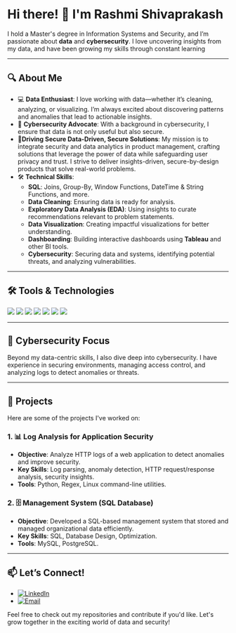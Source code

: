 # Hi there! 👋 I'm **Rashmi Shivaprakash**

I hold a Master's degree in Information Systems and Security, and I’m passionate about **data** and **cybersecurity**. I love uncovering insights from my data, and have been growing my skills through constant learning

---

## 🔍 **About Me**

- 💻 **Data Enthusiast**: I love working with data—whether it’s cleaning, analyzing, or visualizing. I’m always excited about discovering patterns and anomalies that lead to actionable insights.  
- 🔐 **Cybersecurity Advocate**: With a background in cybersecurity, I ensure that data is not only useful but also secure.
- 🌟**Driving Secure Data-Driven, Secure Solutions**: My mission is to integrate security and data analytics in product management, crafting solutions that leverage the power of data while safeguarding    user privacy and trust. I strive to deliver insights-driven, secure-by-design products that solve real-world problems.
- 🛠️ **Technical Skills**:
  - **SQL**: Joins, Group-By, Window Functions, DateTime & String Functions, and more.
  - **Data Cleaning**: Ensuring data is ready for analysis.
  - **Exploratory Data Analysis (EDA)**: Using insights to curate recommendations relevant to problem statements.
  - **Data Visualization**: Creating impactful visualizations for better understanding.
  - **Dashboarding**: Building interactive dashboards using **Tableau** and other BI tools.
  - **Cybersecurity**: Securing data and systems, identifying potential threats, and analyzing vulnerabilities.

---

## 🛠️ **Tools & Technologies**
<p align="left">
  <img src="https://img.shields.io/badge/-SQL-4479A1?style=flat-square&logo=postgresql&logoColor=white" />
  <img src="https://img.shields.io/badge/-Python-FFD43B?style=flat-square&logo=python&logoColor=blue" />
  <img src="https://img.shields.io/badge/-Tableau-E97627?style=flat-square&logo=tableau&logoColor=white" />
  <img src="https://img.shields.io/badge/-Git-F05032?style=flat-square&logo=git&logoColor=white" />
  <img src="https://img.shields.io/badge/-Linux-FCC624?style=flat-square&logo=linux&logoColor=black" />
  <img src="https://img.shields.io/badge/-Vim-019733?style=flat-square&logo=vim&logoColor=white" />
  <img src="https://img.shields.io/badge/-AWS-232F3E?style=flat-square&logo=amazonaws&logoColor=white" />
</p>

---

## 🔐 **Cybersecurity Focus**

Beyond my data-centric skills, I also dive deep into cybersecurity. I have experience in securing environments, managing access control, and analyzing logs to detect anomalies or threats.

---

## 📂 **Projects**

Here are some of the projects I've worked on:

### 1. 📊 **Log Analysis for Application Security**
- **Objective**: Analyze HTTP logs of a web application to detect anomalies and improve security.
- **Key Skills**: Log parsing, anomaly detection, HTTP request/response analysis, security insights.
- **Tools**: Python, Regex, Linux command-line utilities.

### 2. 🗄️ **Management System (SQL Database)**
- **Objective**: Developed a SQL-based management system that stored and managed organizational data efficiently.
- **Key Skills**: SQL, Database Design, Optimization.
- **Tools**: MySQL, PostgreSQL.

---

## 📫 **Let’s Connect!**

- [![LinkedIn](https://img.shields.io/badge/-LinkedIn-0077B5?style=flat-square&logo=linkedin&logoColor=white)](https://www.linkedin.com/in/rashmi-us)
- [![Email](https://img.shields.io/badge/-Email-D14836?style=flat-square&logo=gmail&logoColor=white)](mailto:rashmicluny@gmail.com)

Feel free to check out my repositories and contribute if you'd like. Let's grow together in the exciting world of data and security!
